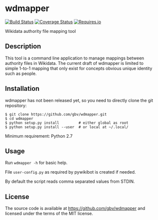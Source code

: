 # wdmapper

[![Build Status](https://travis-ci.org/gbv/wdmapper.png?branch=master)](https://travis-ci.org/gbv/wdmapper)
[![Coverage Status](https://coveralls.io/repos/github/gbv/wdmapper/badge.svg?branch=master)](https://coveralls.io/github/gbv/wdmapper?branch=master)
[![Requires.io](https://requires.io/github/gbv/wdmapper/requirements.svg?branch=master)](https://requires.io/github/gbv/wdmapper/requirements?branch=master)

Wikidata authority file mapping tool

## Description

This tool is a command line application to manage mappings between authority files in Wikidata. The current draft of wdmapper is limited to simple 1-to-1 mapping that only exist for concepts obvious unique identity such as people.

## Installation

wdmapper has not been released yet, so you need to directly clone the git repository:

~~~shell
$ git clone https://github.com/gbv/wdmapper.git
$ cd wdmapper
$ python setup.py install         # either global as root
$ python setup.py install --user  # or local at ~/.local/
~~~

Minimum requirement: Python 2.7

## Usage

Run `wdmapper -h` for basic help.

File `user-config.py` as required by pywikibot is created if needed.

By default the script reads comma separated values from STDIN.

## License

The source code is available at <https://github.com/gbv/wdmapper> and licensed
under the terms of the MIT license.
